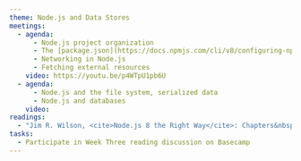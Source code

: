 ```yaml
---
theme: Node.js and Data Stores
meetings:
  - agenda:
      - Node.js project organization
      - The [package.json](https://docs.npmjs.com/cli/v8/configuring-npm/package-json) file
      - Networking in Node.js
      - Fetching external resources
    video: https://youtu.be/p4WTpU1pb6U
  - agenda:
      - Node.js and the file system, serialized data
      - Node.js and databases
    video:
readings:
  - "Jim R. Wilson, <cite>Node.js 8 the Right Way</cite>: Chapters&nbsp;5–6"
tasks:
  - Participate in Week Three reading discussion on Basecamp
---
```


